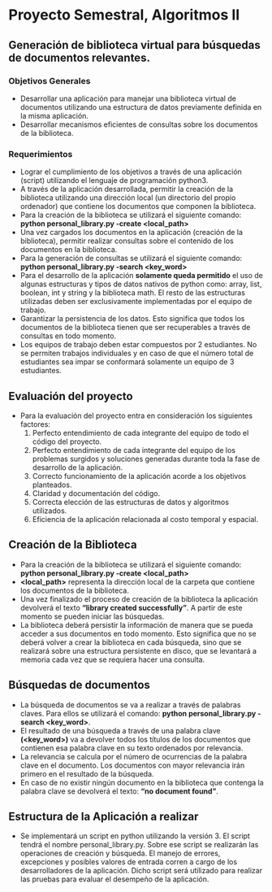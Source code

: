 # Proyecto Semestral, Algoritmos II
## Generación de biblioteca virtual para búsquedas de documentos relevantes.

### Objetivos Generales
- Desarrollar una aplicación para manejar una biblioteca virtual de documentos utilizando una estructura de datos previamente definida en la misma aplicación.
- Desarrollar mecanismos eficientes de consultas sobre los documentos de la biblioteca.

### Requerimientos
- Lograr el cumplimiento de los objetivos a través de una aplicación (script) utilizando el lenguaje de programación python3.
- A través de la aplicación desarrollada, permitir la creación de la biblioteca utilizando una dirección local (un directorio del propio ordenador) que contiene los documentos que componen la biblioteca.
- Para la creación de la biblioteca se utilizará el siguiente comando: **python personal_library.py -create <local_path>**
- Una vez cargados los documentos en la aplicación (creación de la biblioteca), permitir realizar consultas sobre el contenido de los documentos en la biblioteca.
- Para la generación de consultas se utilizará el siguiente comando: **python personal_library.py -search <key_word>**
- Para el desarrollo de la aplicación **solamente queda permitido** el uso de algunas estructuras y tipos de datos nativos de python como: array, list, boolean, int y string y la biblioteca math. El resto de las estructuras utilizadas deben ser exclusivamente implementadas por el equipo de trabajo.
- Garantizar la persistencia de los datos. Esto significa que todos los documentos de la biblioteca tienen que ser recuperables a través de consultas en todo momento.
- Los equipos de trabajo deben estar compuestos por 2 estudiantes. No se permiten trabajos individuales y en caso de que el número total de estudiantes sea impar se conformará solamente un equipo de 3 estudiantes.

## Evaluación del proyecto
- Para la evaluación del proyecto entra en consideración los siguientes factores:
    1. Perfecto entendimiento de cada integrante del equipo de todo el código del   proyecto.
    2. Perfecto entendimiento de cada integrante del equipo de los problemas surgidos y soluciones generadas durante toda la fase de desarrollo de la aplicación.
    3. Correcto funcionamiento de la aplicación acorde a los objetivos planteados.
    4. Claridad y documentación del código.
    5. Correcta elección de las estructuras de datos y algoritmos utilizados.
    6. Eficiencia de la aplicación relacionada al costo temporal y espacial.

## Creación de la Biblioteca
- Para la creación de la biblioteca se utilizará el siguiente comando: **python personal_library.py -create <local_path>**
- **<local_path>** representa la dirección local de la carpeta que contiene los documentos de la biblioteca.
- Una vez finalizado el proceso de creación de la biblioteca la aplicación devolverá el texto **“library created successfully”**. A partir de este momento se pueden iniciar las búsquedas.
- La biblioteca deberá persistir la información de manera que se pueda acceder a sus documentos en todo momento. Esto significa que no se deberá volver a crear la biblioteca en cada búsqueda, sino que se realizará sobre una estructura persistente en disco, que se levantará a memoria cada vez que se requiera hacer una consulta.

## Búsquedas de documentos
- La búsqueda de documentos se va a realizar a través de palabras claves. Para ellos se utilizará el comando: **python personal_library.py -search <key_word>**.
- El resultado de una búsqueda a través de una palabra clave **(<key_word>)** va a devolver todos los títulos de los documentos que contienen esa palabra clave en su texto ordenados por relevancia.
- La relevancia se calcula por el número de ocurrencias de la palabra clave en el documento. Los documentos con mayor relevancia irán primero en el resultado de la búsqueda.
- En caso de no existir ningún documento en la biblioteca que contenga la palabra clave se devolverá el texto: **“no document found”**.

## Estructura de la Aplicación a realizar
- Se implementará un script en python utilizando la versión 3. El script tendrá el nombre personal_library.py. Sobre ese script se realizarán las operaciones de creación y búsqueda. El manejo de errores, excepciones y posibles valores de entrada corren a cargo de los desarrolladores de la aplicación. Dicho script será utilizado para realizar las pruebas para evaluar el desempeño de la aplicación.